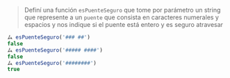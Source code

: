 > Definí una función `esPuenteSeguro` que tome por parámetro un string que represente a un `puente` que consista en caracteres numerales y espacios y nos indique si el puente está entero y es seguro atravesar
>
```javascript
ム esPuenteSeguro('### ##')
false
ム esPuenteSeguro('##### ####')
false
ム esPuenteSeguro('########')
true
```